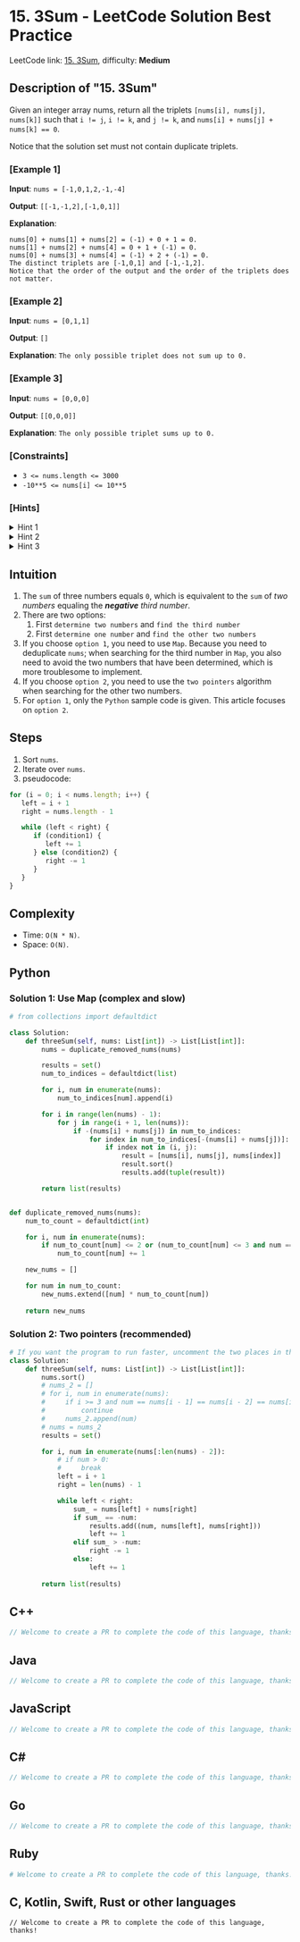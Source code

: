 # 15. 3Sum - LeetCode Solution Best Practice
LeetCode link: [15. 3Sum](https://leetcode.com/problems/3sum), difficulty: **Medium**

## Description of "15. 3Sum"
Given an integer array nums, return all the triplets `[nums[i], nums[j], nums[k]]` such that `i != j`, `i != k`, and `j != k`, and `nums[i] + nums[j] + nums[k] == 0`.

Notice that the solution set must not contain duplicate triplets.

### [Example 1]
**Input**: `nums = [-1,0,1,2,-1,-4]`

**Output**: `[[-1,-1,2],[-1,0,1]]`

**Explanation**:
```
nums[0] + nums[1] + nums[2] = (-1) + 0 + 1 = 0.
nums[1] + nums[2] + nums[4] = 0 + 1 + (-1) = 0.
nums[0] + nums[3] + nums[4] = (-1) + 2 + (-1) = 0.
The distinct triplets are [-1,0,1] and [-1,-1,2].
Notice that the order of the output and the order of the triplets does not matter.
```

### [Example 2]
**Input**: `nums = [0,1,1]`

**Output**: `[]`

**Explanation**: `The only possible triplet does not sum up to 0.`

### [Example 3]
**Input**: `nums = [0,0,0]`

**Output**: `[[0,0,0]]`

**Explanation**: `The only possible triplet sums up to 0.`

### [Constraints]
- `3 <= nums.length <= 3000`
- `-10**5 <= nums[i] <= 10**5`

### [Hints]
<details>
  <summary>Hint 1</summary>
  So, we essentially need to find three numbers x, y, and z such that they add up to the given value. If we fix one of the numbers say x, we are left with the two-sum problem at hand!
</details>

<details>
  <summary>Hint 2</summary>
  For the two-sum problem, if we fix one of the numbers, say x, we have to scan the entire array to find the next number y, which is value - x where value is the input parameter. Can we change our array somehow so that this search becomes faster?
</details>

<details>
  <summary>Hint 3</summary>
  The second train of thought for two-sum is, without changing the array, can we use additional space somehow? Like maybe a hash map to speed up the search?
</details>

## Intuition
1. The `sum` of three numbers equals `0`, which is equivalent to the `sum` of _two numbers_ equaling the _**negative** third number_.
2. There are two options:
    1. First `determine two numbers` and `find the third number`
    2. First `determine one number` and `find the other two numbers`
3. If you choose `option 1`, you need to use `Map`. Because you need to deduplicate `nums`; when searching for the third number in `Map`, you also need to avoid the two numbers that have been determined, which is more troublesome to implement.
4. If you choose `option 2`, you need to use the `two pointers` algorithm when searching for the other two numbers.
5. For `option 1`, only the `Python` sample code is given. This article focuses on `option 2`.

## Steps
1. Sort `nums`.
2. Iterate over `nums`.
3. pseudocode:
```javascript
for (i = 0; i < nums.length; i++) {
   left = i + 1
   right = nums.length - 1

   while (left < right) {
      if (condition1) {
         left += 1
      } else (condition2) {
         right -= 1
      }
   }
}
```

## Complexity
* Time: `O(N * N)`.
* Space: `O(N)`.

## Python
### Solution 1: Use Map (complex and slow)
```python
# from collections import defaultdict

class Solution:
    def threeSum(self, nums: List[int]) -> List[List[int]]:
        nums = duplicate_removed_nums(nums)

        results = set()
        num_to_indices = defaultdict(list)

        for i, num in enumerate(nums):
            num_to_indices[num].append(i)

        for i in range(len(nums) - 1):
            for j in range(i + 1, len(nums)):
                if -(nums[i] + nums[j]) in num_to_indices:
                    for index in num_to_indices[-(nums[i] + nums[j])]:
                        if index not in (i, j):
                            result = [nums[i], nums[j], nums[index]]
                            result.sort()
                            results.add(tuple(result))

        return list(results)


def duplicate_removed_nums(nums):
    num_to_count = defaultdict(int)

    for i, num in enumerate(nums):
        if num_to_count[num] <= 2 or (num_to_count[num] <= 3 and num == 0):
            num_to_count[num] += 1

    new_nums = []

    for num in num_to_count:
        new_nums.extend([num] * num_to_count[num])
    
    return new_nums
```

### Solution 2: Two pointers (recommended)
```python
# If you want the program to run faster, uncomment the two places in the code. 
class Solution:
    def threeSum(self, nums: List[int]) -> List[List[int]]:
        nums.sort()
        # nums_2 = []
        # for i, num in enumerate(nums):
        #     if i >= 3 and num == nums[i - 1] == nums[i - 2] == nums[i - 3]:
        #         continue
        #     nums_2.append(num)
        # nums = nums_2
        results = set()

        for i, num in enumerate(nums[:len(nums) - 2]):
            # if num > 0:
            #     break
            left = i + 1
            right = len(nums) - 1

            while left < right:
                sum_ = nums[left] + nums[right]
                if sum_ == -num:
                    results.add((num, nums[left], nums[right]))
                    left += 1
                elif sum_ > -num:
                    right -= 1
                else:
                    left += 1
        
        return list(results)
```

## C++
```cpp
// Welcome to create a PR to complete the code of this language, thanks!
```

## Java
```java
// Welcome to create a PR to complete the code of this language, thanks!
```

## JavaScript
```javascript
// Welcome to create a PR to complete the code of this language, thanks!
```

## C#
```c#
// Welcome to create a PR to complete the code of this language, thanks!
```

## Go
```go
// Welcome to create a PR to complete the code of this language, thanks!
```

## Ruby
```ruby
# Welcome to create a PR to complete the code of this language, thanks!
```

## C, Kotlin, Swift, Rust or other languages
```
// Welcome to create a PR to complete the code of this language, thanks!
```
